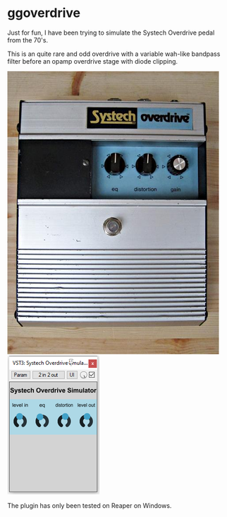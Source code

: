 # ggoverdrive

Just for fun, I have been trying to simulate the Systech Overdrive pedal from the 70's.

This is an quite rare and odd overdrive with a variable wah-like bandpass filter before an 
opamp overdrive stage with diode clipping.

![Systech Overdrive](systechod-front.JPG)
![Plugin](plugin.png)

The plugin has only been tested on Reaper on Windows.
